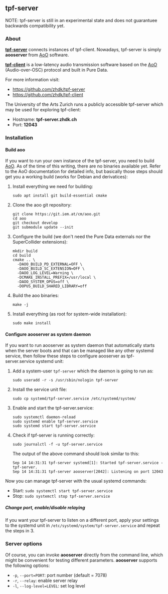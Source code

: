 ## tpf-server

NOTE: tpf-server is still in an experimental state and does not guarantuee
      backwards compatibility yet.


### About

**[tpf-server](https://github.com/zhdk/tpf-server)** connects instances of tpf-client.
Nowadays, tpf-server is simply **aooserver** from [AoO](https://git.iem.at/cm/aoo)
software.

**[tpf-client](https://github.com/zhdk/tpf-client)** is a low-latency audio
transmission software based on the [AoO](https://git.iem.at/cm/aoo)  (Audio-over-OSC)
protocol and built in Pure Data.


For more information visit:

  * https://github.com/zhdk/tpf-server
  * https://github.com/zhdk/tpf-client

The University of the Arts Zurich runs a publicly accessible tpf-server which may be
used for exploring tpf-client:

  * Hostname: **tpf-server.zhdk.ch**
  * Port:  **12043**

### Installation

#### Build aoo
If you want to run your own instance of the tpf-server, you need to build [AoO](https://git.iem.at/cm/aoo).
As of the time of this writing, there are no binaries available yet. Refer to the AoO documentation
for detailed info, but basically those steps should get you a working build (works for Debian
and derivatices):

  1. Install everything we need for building:

      ```
      sudo apt install git build-essential cmake
      ```

  2. Clone the aoo git repository:

      ```
      git clone https://git.iem.at/cm/aoo.git
      cd aoo
      git checkout develop
      git submodule update --init
      ```

  3. Configure the build (we don't need the Pure Data externals nor the SuperCollider extensions):

      ```
      mkdir build
      cd build
      cmake .. \
        -DAOO_BUILD_PD_EXTERNAL=OFF \
        -DAOO_BUILD_SC_EXTENSION=OFF \
        -DAOO_LOG_LEVEL=Warning \
        -DCMAKE_INSTALL_PREFIX=/usr/local \
        -DAOO_SYSTEM_OPUS=off \
        -DOPUS_BUILD_SHARED_LIBRARY=off
      ```

  4. Build the aoo binaries:

      ```
      make -j
      ```

  5. Install everything (as root for system-wide installation):

      ```
      sudo make install
      ```

#### Configure aooserver as system daemon

If you want to run aooserver as system daemon that automatically
starts when the server boots and that can be managed like any
other systemd service, then follow these steps to configure aooserver
as tpf-server.service systemd unit:

  1. Add a system-user `tpf-server` which the daemon is going to run as:

      ```
      sudo useradd -r -s /usr/sbin/nologin tpf-server
      ```

  2. Install the service unit file:

      ```
      sudo cp systemd/tpf-server.service /etc/systemd/system/
      ```

  3. Enable and start the tpf-server.service:

      ```
      sudo systemctl daemon-reload
      sudo systemd enable tpf-server.service
      sudo systemd start tpf-server.service
      ```

  4. Check if tpf-server is running correctly:

      ```
      sudo journalctl -f -u tpf-server.service
      ```

      The output of the above command should look similar to this:

      ```
      Sep 14 14:31:31 tpf-server systemd[1]: Started tpf-server.service - tpf-server.
      Sep 14 14:31:31 tpf-server aooserver[2042]: Listening on port 12043
      ```

Now you can manage tpf-server with the usual systemd commands:

  * Start: `sudo systemctl start tpf-server.service`
  * Stop: `sudo systemctl stop tpf-server.service`

##### Change port, enable/disable relaying
If you want your tpf-server to listen on a different port, apply your settings to the
systemd unit in `/etc/systemd/system/tpf-server.service` and repeat the steps in 3.

### Server options
Of course, you can invoke **aooserver** directly from the command line, which might be
convenient for testing different parameters. **aooserver** supports the following options:

  - `-p`, `--port=PORT`: port number (default = 7078)
  - `-r`, `--relay`: enable server relay
  - `-l`, `--log-level=LEVEL`:  set log level


